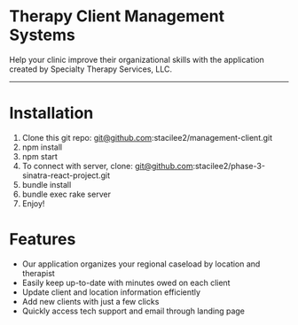 # Therapy Client Management Systems
Help your clinic improve their organizational skills with the application created by Specialty Therapy Services, LLC.
***
# Installation
1. Clone this git repo: git@github.com:stacilee2/management-client.git
2. npm install
3. npm start
4. To connect with server, clone: git@github.com:stacilee2/phase-3-sinatra-react-project.git
5. bundle install
6. bundle exec rake server
7. Enjoy!

# Features

* Our application organizes your regional caseload by location and therapist
* Easily keep up-to-date with minutes owed on each client
* Update client and location information efficiently
* Add new clients with just a few clicks
* Quickly access tech support and email through landing page